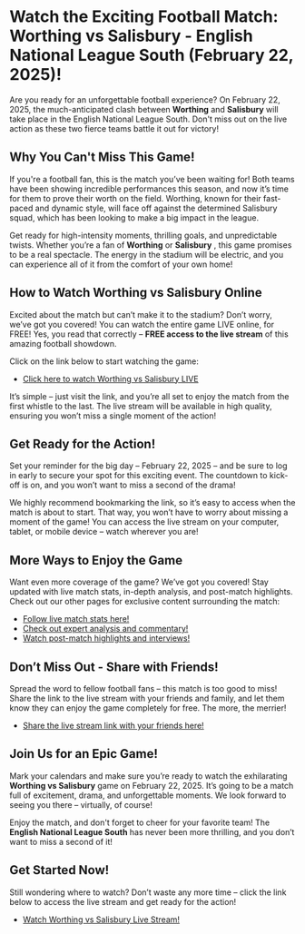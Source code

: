 # Watch the Exciting Football Match: Worthing vs Salisbury - English National League South (February 22, 2025)!

Are you ready for an unforgettable football experience? On February 22, 2025, the much-anticipated clash between **Worthing** and **Salisbury** will take place in the English National League South. Don't miss out on the live action as these two fierce teams battle it out for victory!

## Why You Can't Miss This Game!

If you're a football fan, this is the match you’ve been waiting for! Both teams have been showing incredible performances this season, and now it’s time for them to prove their worth on the field. Worthing, known for their fast-paced and dynamic style, will face off against the determined Salisbury squad, which has been looking to make a big impact in the league.

Get ready for high-intensity moments, thrilling goals, and unpredictable twists. Whether you’re a fan of **Worthing** or **Salisbury** , this game promises to be a real spectacle. The energy in the stadium will be electric, and you can experience all of it from the comfort of your own home!

## How to Watch Worthing vs Salisbury Online

Excited about the match but can’t make it to the stadium? Don’t worry, we’ve got you covered! You can watch the entire game LIVE online, for FREE! Yes, you read that correctly – **FREE access to the live stream** of this amazing football showdown.

Click on the link below to start watching the game:

- [Click here to watch Worthing vs Salisbury LIVE](https://tinyurl.com/livestreamfreeo?st=Worthing+vs+Salisbury&si=gh)

It’s simple – just visit the link, and you’re all set to enjoy the match from the first whistle to the last. The live stream will be available in high quality, ensuring you won’t miss a single moment of the action!

## Get Ready for the Action!

Set your reminder for the big day – February 22, 2025 – and be sure to log in early to secure your spot for this exciting event. The countdown to kick-off is on, and you won’t want to miss a second of the drama!

We highly recommend bookmarking the link, so it’s easy to access when the match is about to start. That way, you won’t have to worry about missing a moment of the game! You can access the live stream on your computer, tablet, or mobile device – watch wherever you are!

## More Ways to Enjoy the Game

Want even more coverage of the game? We’ve got you covered! Stay updated with live match stats, in-depth analysis, and post-match highlights. Check out our other pages for exclusive content surrounding the match:

- [Follow live match stats here!](https://tinyurl.com/livestreamfreeo?st=Worthing+vs+Salisbury&si=gh)
- [Check out expert analysis and commentary!](https://tinyurl.com/livestreamfreeo?st=Worthing+vs+Salisbury&si=gh)
- [Watch post-match highlights and interviews!](https://tinyurl.com/livestreamfreeo?st=Worthing+vs+Salisbury&si=gh)

## Don’t Miss Out - Share with Friends!

Spread the word to fellow football fans – this match is too good to miss! Share the link to the live stream with your friends and family, and let them know they can enjoy the game completely for free. The more, the merrier!

- [Share the live stream link with your friends here!](https://tinyurl.com/livestreamfreeo?st=Worthing+vs+Salisbury&si=gh)

## Join Us for an Epic Game!

Mark your calendars and make sure you’re ready to watch the exhilarating **Worthing vs Salisbury** game on February 22, 2025. It’s going to be a match full of excitement, drama, and unforgettable moments. We look forward to seeing you there – virtually, of course!

Enjoy the match, and don't forget to cheer for your favorite team! The **English National League South** has never been more thrilling, and you don’t want to miss a second of it!

## Get Started Now!

Still wondering where to watch? Don’t waste any more time – click the link below to access the live stream and get ready for the action!

- [Watch Worthing vs Salisbury Live Stream!](https://tinyurl.com/livestreamfreeo?st=Worthing+vs+Salisbury&si=gh)
